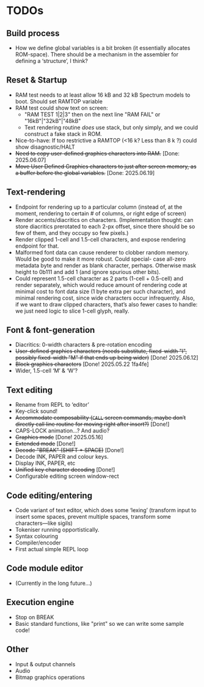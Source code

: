 # TODOs

## Build process

* How we define global variables is a bit broken (it essentially allocates ROM-space). There should be a mechanism
  in the assembler for defining a ‘structure’, I think?

## Reset & Startup

* RAM test needs to at least allow 16 kB and 32 kB Spectrum models to boot. Should set RAMTOP variable
* RAM test could show text on screen:
  * "RAM TEST 1|2|3" then on the next line "RAM FAIL" or "16kB"|"32kB"|"48kB"
  * Text rendering routine _does_ use stack, but only simply, and we could construct a fake stack in ROM.
* Nice-to-have: If too restrictive a RAMTOP (<16 k? Less than 8 k ?) could show disagnostic/HALT
* ~~Need to copy user-defined graphics characters into RAM.~~ [Done: 2025.06.07]
* ~~Move User Defined Graphics characters to just after screen memory, as a buffer before the global variables.~~ [Done: 2025.06.19]

## Text-rendering

* Endpoint for rendering up to a particular column (instead of, at the moment, rendering to certain # of columns, or right edge of screen)
* Render accents/diacritics on characters. (Implementation thought: can store diacritics prerotated to each 2-px offset, since there should be so few of them, and they occupy so few pixels.)
* Render clipped 1-cell and 1.5-cell characters, and expose rendering endpoint for that.
* Malformed font data can cause renderer to clobber random memory. Would be good to make it more robust. Could special-
  case all-zero metadata byte and render as blank character, perhaps. Otherwise mask height to 0b111 and add 1 (and
	ignore spurious other bits).
* Could represent 1.5-cell character as 2 parts (1-cell + 0.5-cell) and render separately, which would reduce amount of rendering code at minimal cost to font data size (1 byte extra per such character), and minimal rendering cost, since wide characters occur infrequently. Also, if we want to draw clipped characters, that’s also fewer cases to handle: we just need logic to slice 1-cell glyph, really.

## Font & font-generation
* Diacritics: 0-width characters & pre-rotation encoding
* ~~User-defined graphics characters (needs substitute, fixed-width "I", possibly fixed-width "M" if that ends up being wider)~~ [Done! 2025.06.12]
* ~~Block graphics characters~~ [Done! 2025.05.22 1fa4fe]
* Wider, 1.5-cell ‘M’ & ‘W’?

## Text editing

* Rename from REPL to ‘editor’
* Key-click sound!
* ~~Accommodate composability (`CALL` screen commands, maybe don’t directly call line routine for moving right after insert?)~~ [Done!]
* CAPS-LOCK animation…? And audio?
* ~~Graphics mode~~ [Done! 2025.05.16]
* ~~Extended mode~~ [Done!]
* ~~Decode "BREAK" (SHIFT + SPACE)~~  [Done!]
* Decode INK, PAPER and colour keys.
* Display INK, PAPER, etc
* ~~Unified key character decoding~~ [Done!]
* Configurable editing screen window-rect

## Code editing/entering

* Code variant of text editor, which does some ‘lexing’ (transform input to insert some spaces, prevent multiple spaces, transform some characters—like sigils)
* Tokeniser running opportistically.
* Syntax colouring
* Compiler/encoder
* First actual simple REPL loop

## Code module editor

* (Currently in the long future...)

## Execution engine

* Stop on BREAK
* Basic standard functions, like "print" so we can write some sample code!

## Other

* Input & output channels
* Audio
* Bitmap graphics operations
